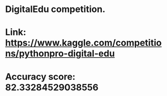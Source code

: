 # DigitalEdu competition. 
# Link: https://www.kaggle.com/competitions/pythonpro-digital-edu
# Accuracy score: 82.33284529038556
